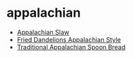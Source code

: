 # appalachian

 * [Appalachian Slaw](index/a/appalachian-slaw.json)
 * [Fried Dandelions Appalachian Style](index/f/fried-dandelions-appalachian-style.json)
 * [Traditional Appalachian Spoon Bread](index/t/traditional-appalachian-spoon-bread.json)
